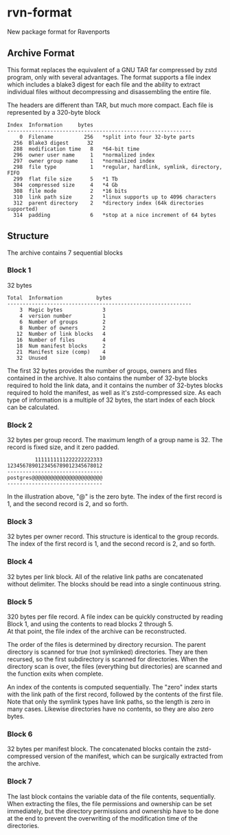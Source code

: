 # rvn-format
New package format for Ravenports

## Archive Format

This format replaces the equivalent of a GNU TAR far compressed by zstd program,
only with several advantages.  The format supports a file index which includes a
blake3 digest for each file and the ability to extract individual files without
decompressing and disassembling the entire file.

The headers are different than TAR, but much more compact.
Each file is represented by a 320-byte block

```
Index  Information     bytes
------------------------------------------------------------
    0  Filename          256   *split into four 32-byte parts
  256  Blake3 digest      32
  288  modification time   8   *64-bit time
  296  owner user name     1   *normalized index
  297  owner group name    1   *normalized index
  298  file type           1   *regular, hardlink, symlink, directory, FIFO
  299  flat file size      5   *1 Tb
  304  compressed size     4   *4 Gb
  308  file mode           2   *16 bits
  310  link path size      2   *linux supports up to 4096 characters
  312  parent directory    2   *directory index (64k directories supported)
  314  padding             6   *stop at a nice increment of 64 bytes
```

## Structure

The archive contains 7 sequential blocks

### Block 1

32 bytes
```
Total  Information           bytes
------------------------------------------------------------
    3  Magic bytes             3
    4  version number          1
    6  Number of groups        2
    8  Number of owners        2
   12  Number of link blocks   4
   16  Number of files         4
   18  Num manifest blocks     2
   21  Manifest size (comp)    4
   32  Unused                 10
```
The first 32 bytes provides the number of groups, owners and files contained in the archive.
It also contains the number of 32-byte blocks required to hold the link data, and it
contains the number of 32-bytes blocks required to hold the manifest, as well as it's
zstd-compressed size.  As each type of information is a multiple of 32 bytes, the start
index of each block can be calculated.

### Block 2

32 bytes per group record.
The maximum length of a group name is 32.  The record is fixed size, and it zero padded.
```
         1111111111222222222333
1234567890123456789012345678012
-------------------------------
postgres@@@@@@@@@@@@@@@@@@@@@@@
-------------------------------
```
In the illustration above, "@" is the zero byte.
The index of the first record is 1, and the second record is 2, and so forth.

### Block 3

32 bytes per owner record.
This structure is identical to the group records.
The index of the first record is 1, and the second record is 2, and so forth.

### Block 4

32 bytes per link block.
All of the relative link paths are concatenated without delimiter.  The blocks
should be read into a single continuous string.

### Block 5

320 bytes per file record.
A file index can be quickly constructed by reading Block 1, and using the contents to read blocks 2 through 5.  
At that point, the file index of the archive can be reconstructed.

The order of the files is determined by directory recursion.
The parent directory is scanned for true (not symlinked) directories.  They are then recursed, so the first
subdirectory is scanned for directories.  When the directory scan is over, the files (everything but
directories) are scanned and the function exits when complete.  

An index of the contents is computed sequentially.
The "zero" index starts with the link path of the first record, followed by the contents of the first file.  
Note that only the symlink types have link paths, so the length is zero in many cases.
Likewise directories have no contents, so they are also zero bytes.

### Block 6

32 bytes per manifest block.
The concatenated blocks contain the zstd-compressed version of the manifest, which can be surgically
extracted from the archive.

### Block 7

The last block contains the variable data of the file contents, sequentially.
When extracting the files, the file permissions and ownership can be set immediately, but the directory
permissions and ownership have to be done at the end to prevent the overwriting of the modification
time of the directories.
